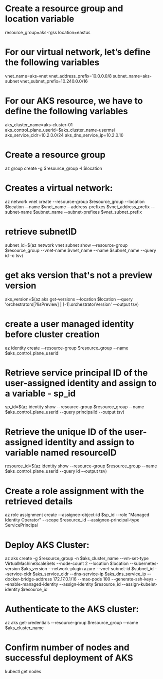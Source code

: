 # Create a resource group and location variable

resource_group=aks-rgss
location=eastus

# For our virtual network, let’s define the following variables
vnet_name=aks-vnet
vnet_address_prefix=10.0.0.0/8
subnet_name=aks-subnet
vnet_subnet_prefix=10.240.0.0/16

# For our AKS resource, we have to define the following variables
aks_cluster_name=aks-cluster-01
aks_control_plane_userid=$aks_cluster_name-usermsi
aks_service_cidr=10.2.0.0/24
aks_dns_service_ip=10.2.0.10


# Create a resource group
az group create -g $resource_group -l $location


# Creates a virtual network:
az network vnet create --resource-group $resource_group --location $location --name $vnet_name --address-prefixes $vnet_address_prefix --subnet-name $subnet_name --subnet-prefixes $vnet_subnet_prefix


# retrieve subnetID
subnet_id=$(az network vnet subnet show --resource-group $resource_group --vnet-name $vnet_name --name $subnet_name --query id -o tsv)

# get aks version that's not a preview version
aks_version=$(az aks get-versions --location $location --query 'orchestrators[?!isPreview] | [-1].orchestratorVersion'  --output tsv)


# create a user managed identity before cluster creation
az identity create --resource-group $resource_group --name $aks_control_plane_userid


# Retrieve service principal ID of the user-assigned identity and assign to a variable - sp_id
sp_id=$(az identity show --resource-group $resource_group --name $aks_control_plane_userid --query principalId --output tsv)


# Retrieve the unique ID of the user-assigned identity and assign to variable named resourceID
resource_id=$(az identity show --resource-group $resource_group --name $aks_control_plane_userid --query id --output tsv)

# Create a role assignment with the retrieved details
az role assignment create --assignee-object-id $sp_id --role "Managed Identity Operator" --scope $resource_id --assignee-principal-type ServicePrincipal


# Deploy AKS Cluster:
az aks create -g $resource_group -n $aks_cluster_name --vm-set-type VirtualMachineScaleSets --node-count 2 --location $location --kubernetes-version $aks_version --network-plugin azure --vnet-subnet-id $subnet_id --service-cidr $aks_service_cidr --dns-service-ip $aks_dns_service_ip --docker-bridge-address 172.17.0.1/16 --max-pods 100 --generate-ssh-keys --enable-managed-identity --assign-identity $resource_id --assign-kubelet-identity $resource_id


# Authenticate to the AKS cluster:
az aks get-credentials --resource-group $resource_group --name $aks_cluster_name


# Confirm number of nodes and successful deployment of AKS 
kubectl get nodes